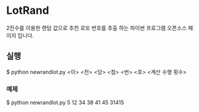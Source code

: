# LotRand

2진수를 이용한 랜덤 값으로 추천 로또 번호를 추출 하는 파이썬 프로그램 오픈소스 페이지 입니다.

## 실행

$ python newrandlot.py <이> <전> <당> <첨> <번> <호> <계산 수행 횟수>

### 예제

$ python newrandlot.py 5 12 34 38 41 45 31415
